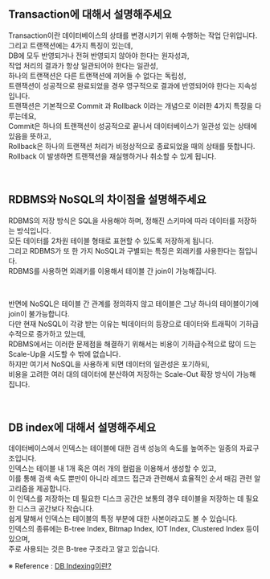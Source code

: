 ## Transaction에 대해서 설명해주세요

Transaction이란 데이터베이스의 상태를 변경시키기 위해 수행하는 작업 단위입니다.  
그리고 트랜잭션에는 4가지 특징이 있는데,  
DB에 모두 반영되거나 전혀 반영되지 않아야 한다는 원자성과,  
작업 처리의 결과가 항상 일관되어야 한다는 일관성,  
하나의 트랜잭션은 다른 트랜잭션에 끼어들 수 없다는 독립성,  
트랜잭션이 성공적으로 완료되었을 경우 영구적으로 결과에 반영되어야 한다는 지속성입니다.  
트랜잭션은 기본적으로 Commit 과 Rollback 이라는 개념으로 이러한 4가지 특징을 다루는데요,  
Commit은 하나의 트랜잭션이 성공적으로 끝나서 데이터베이스가 일관성 있는 상태에 있음을 뜻하고,  
Rollback은 하나의 트랜잭션 처리가 비정상적으로 종료되었을 때의 상태를 뜻합니다.  
Rollback 이 발생하면 트랜잭션을 재실행하거나 취소할 수 있게 됩니다.

<br>

## RDBMS와 NoSQL의 차이점을 설명해주세요

RDBMS의 저장 방식은 SQL을 사용해야 하며, 정해진 스키마에 따라 데이터를 저장하는 방식입니다.  
모든 데이터를 2차원 테이블 형태로 표현할 수 있도록 저장하게 됩니다.  
그리고 RDBMS가 또 한 가지 NoSQL과 구별되는 특징은 외래키를 사용한다는 점입니다.  
RDBMS를 사용하면 외래키를 이용해서 테이블 간 join이 가능해집니다.

<br>

반면에 NoSQL은 테이블 간 관계를 정의하지 않고 테이블은 그냥 하나의 테이블이기에 join이 불가능합니다.  
다만 현재 NoSQL이 각광 받는 이유는 빅데이터의 등장으로 데이터와 트래픽이 기하급수적으로 증가하고 있는데,  
RDBMS에서는 이러한 문제점을 해결하기 위해서는 비용이 기하급수적으로 많이 드는 Scale-Up을 시도할 수 밖에 없습니다.  
하지만 여기서 NoSQL을 사용하게 되면 데이터의 일관성은 포기하되,  
비용을 고려한 여러 대의 데이터에 분산하여 저장하는 Scale-Out 확장 방식이 가능해집니다.

<br>

## DB index에 대해서 설명해주세요

데이터베이스에서 인덱스는 테이블에 대한 검색 성능의 속도를 높여주는 일종의 자료구조입니다.  
인덱스는 테이블 내 1개 혹은 여러 개의 컬럼을 이용해서 생성할 수 있고,  
이를 통해 검색 속도 뿐만이 아니라 레코드 접근과 관련해서 효율적인 순서 매김 관련 알고리즘을 제공합니다.  
이 인덱스를 저장하는 데 필요한 디스크 공간은 보통의 경우 테이블을 저장하는 데 필요한 디스크 공간보다 작습니다.  
쉽게 말해서 인덱스는 테이블의 특정 부분에 대한 사본이라고도 볼 수 있습니다.  
인덱스의 종류에는 B-tree Index, Bitmap Index, IOT Index, Clustered Index 등이 있으며,  
주로 사용되는 것은 B-tree 구조라고 알고 있습니다.

※ Reference : [DB Indexing이란?](https://velog.io/@bsjp400/Database-DB-%EC%9D%B8%EB%8D%B1%EC%8B%B1Indexing%EC%9D%B4%EB%9E%80)
